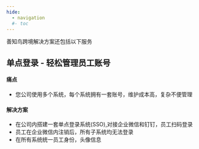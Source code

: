 ```yaml
---
hide:
  - navigation
  #- toc
---
```


善知鸟跨境解决方案还包括以下服务

## 单点登录 - 轻松管理员工账号

#### 痛点

- 您公司使用多个系统，每个系统拥有一套账号，维护成本高，复杂不便管理

#### 解决方案

- 在公司内搭建一套单点登录系统(SSO),对接企业微信和钉钉，员工扫码登录
- 员工在企业微信内注销后，所有子系统均无法登录
- 在所有系统统一员工身份，头像信息